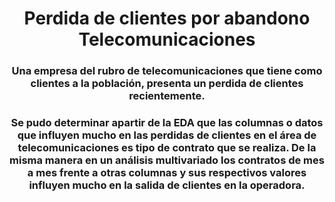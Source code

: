 <div id="header" align="center">
    <h1 align="center"> Perdida de clientes por abandono Telecomunicaciones </h1>
    <h3 align="center">Una empresa del rubro de telecomunicaciones que tiene como clientes a la población, presenta un perdida de clientes recientemente.</h3>
    <h3 align="center">Se pudo determinar apartir de la EDA que las columnas o datos que influyen mucho en las perdidas de clientes en el área de telecomunicaciones es tipo de contrato que se realiza. De la misma manera en un análisis multivariado los contratos de mes a mes frente a otras columnas y sus respectivos valores influyen mucho en la salida de clientes en la operadora.</h3>
</div>
